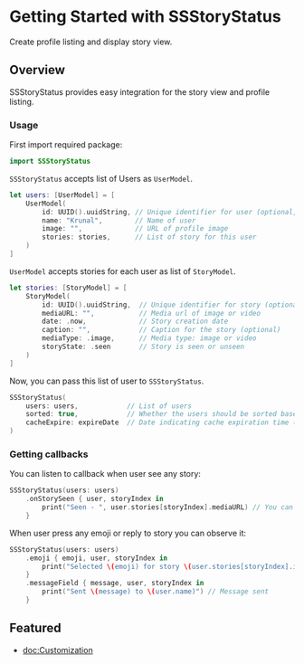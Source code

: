 # Getting Started with SSStoryStatus

Create profile listing and display story view.

## Overview

SSStoryStatus provides easy integration for the story view and profile listing.

### Usage

First import required package:

```swift
import SSStoryStatus
```

`SSStoryStatus` accepts list of Users as `UserModel`.

```swift
let users: [UserModel] = [
    UserModel(
        id: UUID().uuidString, // Unique identifier for user (optional, uses UUID by default)
        name: "Krunal",        // Name of user
        image: "",             // URL of profile image
        stories: stories,      // List of story for this user
    )
]
```

`UserModel` accepts stories for each user as list of `StoryModel`.

```swift
let stories: [StoryModel] = [
    StoryModel(
        id: UUID().uuidString,  // Unique identifier for story (optional, uses UUID by default)
        mediaURL: "",           // Media url of image or video
        date: .now,             // Story creation date
        caption: "",            // Caption for the story (optional)
        mediaType: .image,      // Media type: image or video
        storyState: .seen       // Story is seen or unseen
    )
]
```

Now, you can pass this list of user to `SSStoryStatus`.

```swift
SSStoryStatus(
    users: users,            // List of users
    sorted: true,            // Whether the users should be sorted based on their seen status (default is false)
    cacheExpire: expireDate  // Date indicating cache expiration time (default is 24 hours)
)
```

### Getting callbacks

You can listen to callback when user see any story:

```swift
SSStoryStatus(users: users)
    .onStorySeen { user, storyIndex in
        print("Seen - ", user.stories[storyIndex].mediaURL) // You can retrieve story instance using user and storyIndex
    }
```

When user press any emoji or reply to story you can observe it:

```swift
SSStoryStatus(users: users)
    .emoji { emoji, user, storyIndex in
        print("Selected \(emoji) for story \(user.stories[storyIndex].id)") // Emoji pressed by user
    }
    .messageField { message, user, storyIndex in
        print("Sent \(message) to \(user.name)") // Message sent
    }   
```

## Featured

- <doc:Customization>

